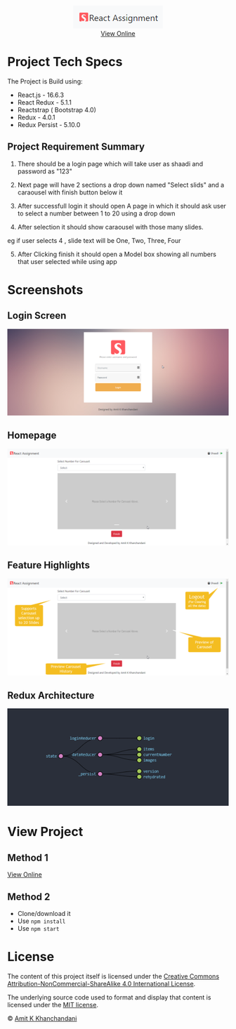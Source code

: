 <p align="center">
    <a href="https://amitkkhanchandani.github.io/React-Assignment-pgs/">
        <img src="https://raw.githubusercontent.com/AmitKKhanchandani/React-Assignment-pgs/master/readme-resources/logo.png">
    </a>
    <br><a href="https://amitkkhanchandani.github.io/React-Assignment-pgs/">View Online</a>
</p>

# Project Tech Specs
The Project is Build using:

- React.js - 16.6.3
- React Redux - 5.1.1
- Reactstrap ( Bootstrap 4.0)
- Redux - 4.0.1
- Redux Persist - 5.10.0


## Project Requirement Summary

1) There should be a login page which will take user as shaadi and password as "123"

2) Next page will have 2 sections a drop down named "Select slids" and a caraousel with finish button below it

3) After successfull login it should open A page in which it should ask user to select a number between 1 to 20 using a drop down

4) After selection it should show caraousel with those many slides.

eg if user selects 4 , slide text will be One, Two, Three, Four

5) After Clicking finish it should open a Model box showing all numbers that user selected while using app


# Screenshots

## Login Screen
![Login Screen](https://raw.githubusercontent.com/AmitKKhanchandani/React-Assignment-pgs/master/readme-resources/login%20screen.png)

## Homepage
![Homepage](https://raw.githubusercontent.com/AmitKKhanchandani/React-Assignment-pgs/master/readme-resources/homepage.png)

## Feature Highlights

![Homepage Features Highlights](https://github.com/AmitKKhanchandani/React-Assignment-pgs/blob/master/readme-resources/features%20highlights.png?raw=true)

## Redux Architecture

![Redux Architecture](https://github.com/AmitKKhanchandani/React-Assignment-pgs/blob/master/readme-resources/redux%20state%20management.png?raw=true)

#  View Project

## Method 1

<a href="https://amitkkhanchandani.github.io/React-Assignment-pgs/">View Online</a>

## Method 2
- Clone/download it
- Use ```npm install```
- Use ```npm start```

# License

The content of this project itself is licensed under the [Creative Commons Attribution-NonCommercial-ShareAlike 4.0 International License](https://creativecommons.org/licenses/by-nc-sa/4.0/).

The underlying source code used to format and display that content is licensed under the [MIT license](https://opensource.org/licenses/mit-license.php).

© [Amit K Khanchandani](http://www.amitk.co.in)

